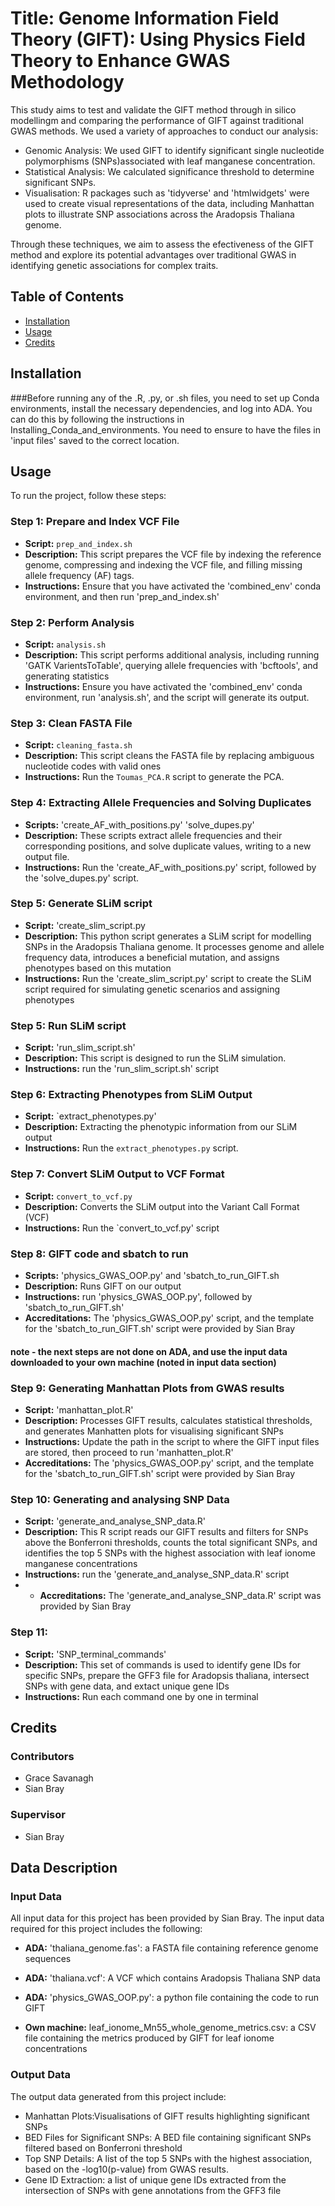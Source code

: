 
# Title: Genome Information Field Theory (GIFT): Using Physics Field Theory to Enhance GWAS Methodology

This study aims to test and validate the GIFT method through in silico modellingm and comparing the performance of GIFT against traditional GWAS methods. We used a variety of approaches to conduct our analysis:

- Genomic Analysis: We used GIFT to identify significant single nucleotide polymorphisms (SNPs)associated with leaf manganese concentration.
- Statistical Analysis: We calculated significance threshold to determine significant SNPs.
- Visualisation: R packages such as 'tidyverse' and 'htmlwidgets' were used to create visual representations of the data, including Manhattan plots to illustrate SNP associations across the Aradopsis Thaliana genome.

Through these techniques, we aim to assess the efectiveness of the GIFT method and explore its potential advantages over traditional GWAS in identifying genetic associations for complex traits.

## Table of Contents

- [Installation](#installation)
- [Usage](#usage)
- [Credits](#credits)




## Installation 


###Before running any of the .R, .py, or .sh files, you need to set up Conda environments, install the necessary dependencies, and log into ADA. You can do this by following the instructions in Installing_Conda_and_environments. You need to ensure to have the files in 'input files' saved to the correct location.



## Usage

To run the project, follow these steps:

### Step 1: Prepare and Index VCF File

- **Script:** `prep_and_index.sh`
- **Description:** This script prepares the VCF file by indexing the reference genome, compressing and indexing the VCF file, and filling missing allele frequency (AF) tags.
- **Instructions:** Ensure that you have activated the 'combined_env' conda environment, and then run 'prep_and_index.sh'

### Step 2: Perform Analysis

- **Script:** `analysis.sh`
- **Description:** This script performs additional analysis, including running 'GATK VarientsToTable', querying allele frequencies with 'bcftools', and generating statistics
- **Instructions:** Ensure you have activated the 'combined_env' conda environment, run 'analysis.sh', and the script will generate its output.

### Step 3: Clean FASTA File

- **Script:** `cleaning_fasta.sh`
- **Description:** This script cleans the FASTA file by replacing ambiguous nucleotide codes with valid ones
- **Instructions:** Run the `Toumas_PCA.R` script to generate the PCA.

### Step 4: Extracting Allele Frequencies and Solving Duplicates

- **Scripts:** 'create_AF_with_positions.py' 'solve_dupes.py'
- **Description:** These scripts extract allele frequencies and their corresponding positions, and solve duplicate values, writing to a new output file.
- **Instructions:** Run the 'create_AF_with_positions.py' script, followed by the 'solve_dupes.py' script.

### Step 5: Generate SLiM script

- **Script:** 'create_slim_script.py
- **Description:** This python script generates a SLiM script for modelling SNPs in the Aradopsis Thaliana genome. It processes genome and allele frequency data, introduces a beneficial mutation, and assigns phenotypes based on this mutation
- **Instructions:** Run the 'create_slim_script.py' script to create the SLiM script required for simulating genetic scenarios and assigning phenotypes

### Step 5: Run SLiM script

- **Script:** 'run_slim_script.sh'
- **Description:** This script is designed to run the SLiM simulation. 
- **Instructions:** run the 'run_slim_script.sh' script

### Step 6: Extracting Phenotypes from SLiM Output

- **Script:** `extract_phenotypes.py'
- **Description:** Extracting the phenotypic information from our SLiM output
- **Instructions:** Run the `extract_phenotypes.py` script.


### Step 7: Convert SLiM Output to VCF Format

- **Script:** `convert_to_vcf.py`
- **Description:** Converts the SLiM output into the Variant Call Format (VCF)
- **Instructions:** Run the `convert_to_vcf.py' script


### Step 8: GIFT code and sbatch to run 

- **Scripts:** 'physics_GWAS_OOP.py' and 'sbatch_to_run_GIFT.sh
- **Description:** Runs GIFT on our output
- **Instructions:** run 'physics_GWAS_OOP.py', followed by 'sbatch_to_run_GIFT.sh'
- **Accreditations:** The 'physics_GWAS_OOP.py' script, and the template for the 'sbatch_to_run_GIFT.sh' script were provided by Sian Bray

#### note - the next steps are not done on ADA, and use the input data downloaded to your own machine (noted in input data section)

### Step 9: Generating Manhattan Plots from GWAS results
- **Script:** 'manhattan_plot.R'
- **Description:** Processes GIFT results, calculates statistical thresholds, and generates Manhatten plots for visualising significant SNPs
- **Instructions:** Update the path in the script to where the GIFT input files are stored, then proceed to run 'manhatten_plot.R'
- **Accreditations:** The 'physics_GWAS_OOP.py' script, and the template for the 'sbatch_to_run_GIFT.sh' script were provided by Sian Bray

### Step 10: Generating and analysing SNP Data
- **Script:** 'generate_and_analyse_SNP_data.R'
- **Description:** This R script reads our GIFT results and filters for SNPs above the Bonferroni thresholds, counts the total significant SNPs, and identifies the top 5 SNPs with the highest association with leaf ionome manganese concentrations
- **Instructions:** run the 'generate_and_analyse_SNP_data.R' script
- - **Accreditations:** The 'generate_and_analyse_SNP_data.R' script was provided by Sian Bray

### Step 11:
- **Script:** 'SNP_terminal_commands'
- **Description:** This set of commands is used to identify gene IDs for specific SNPs, prepare the GFF3 file for Aradopsis thaliana, intersect SNPs with gene data, and extact unique gene IDs
- **Instructions:** Run each command one by one in terminal



## Credits

### Contributors
- Grace Savanagh
- Sian Bray


### Supervisor
- Sian Bray



## Data Description

### Input Data

All input data for this project has been provided by Sian Bray. The input data required for this project includes the following:

- **ADA:** 'thaliana_genome.fas': a FASTA file containing reference genome sequences
- **ADA:** 'thaliana.vcf': A VCF which contains Aradopsis Thaliana SNP data
- **ADA:** 'physics_GWAS_OOP.py': a python file containing the code to run GIFT

- **Own machine:** leaf_ionome_Mn55_whole_genome_metrics.csv: a CSV file containing the metrics produced by GIFT for leaf ionome concentrations




### Output Data

The output data generated from this project include:

- Manhattan Plots:Visualisations of GIFT results highlighting significant SNPs
- BED Files for Significant SNPs: A BED file containing significant SNPs filtered based on Bonferroni threshold
- Top SNP Details: A list of the top 5 SNPs with the highest association, based on the -log10(p-value) from GWAS results.
- Gene ID Extraction: a list of unique gene IDs extracted from the intersection of SNPs with gene annotations from the GFF3 file

